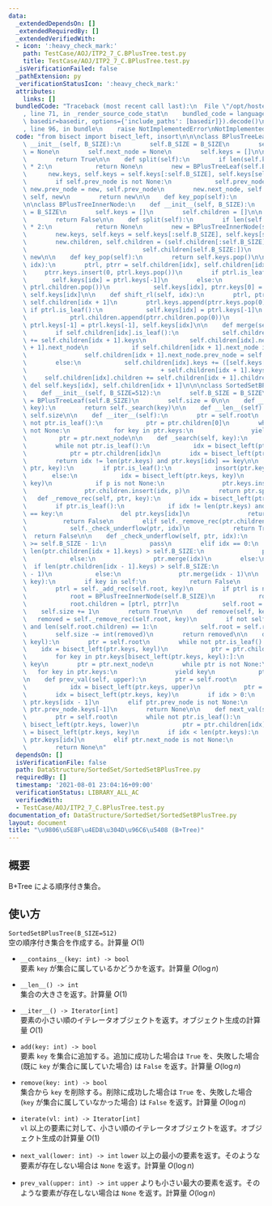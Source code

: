 ```yaml
---
data:
  _extendedDependsOn: []
  _extendedRequiredBy: []
  _extendedVerifiedWith:
  - icon: ':heavy_check_mark:'
    path: TestCase/AOJ/ITP2_7_C.BPlusTree.test.py
    title: TestCase/AOJ/ITP2_7_C.BPlusTree.test.py
  _isVerificationFailed: false
  _pathExtension: py
  _verificationStatusIcon: ':heavy_check_mark:'
  attributes:
    links: []
  bundledCode: "Traceback (most recent call last):\n  File \"/opt/hostedtoolcache/Python/3.9.6/x64/lib/python3.9/site-packages/onlinejudge_verify/documentation/build.py\"\
    , line 71, in _render_source_code_stat\n    bundled_code = language.bundle(stat.path,\
    \ basedir=basedir, options={'include_paths': [basedir]}).decode()\n  File \"/opt/hostedtoolcache/Python/3.9.6/x64/lib/python3.9/site-packages/onlinejudge_verify/languages/python.py\"\
    , line 96, in bundle\n    raise NotImplementedError\nNotImplementedError\n"
  code: "from bisect import bisect_left, insort\n\n\nclass BPlusTreeLeaf:\n    def\
    \ __init__(self, B_SIZE):\n        self.B_SIZE = B_SIZE\n        self.prev_node\
    \ = None\n        self.next_node = None\n        self.keys = []\n\n    def is_leaf(self):\n\
    \        return True\n\n    def split(self):\n        if len(self.keys) != self.B_SIZE\
    \ * 2:\n            return None\n        new = BPlusTreeLeaf(self.B_SIZE)\n  \
    \      new.keys, self.keys = self.keys[:self.B_SIZE], self.keys[self.B_SIZE:]\n\
    \        if self.prev_node is not None:\n            self.prev_node.next_node,\
    \ new.prev_node = new, self.prev_node\n        new.next_node, self.prev_node =\
    \ self, new\n        return new\n\n    def key_pop(self):\n        return self.keys[-1]\n\
    \n\nclass BPlusTreeInnerNode:\n    def __init__(self, B_SIZE):\n        self.B_SIZE\
    \ = B_SIZE\n        self.keys = []\n        self.children = []\n\n    def is_leaf(self):\n\
    \        return False\n\n    def split(self):\n        if len(self.keys) != self.B_SIZE\
    \ * 2:\n            return None\n        new = BPlusTreeInnerNode(self.B_SIZE)\n\
    \        new.keys, self.keys = self.keys[:self.B_SIZE], self.keys[self.B_SIZE:]\n\
    \        new.children, self.children = (self.children[:self.B_SIZE],\n       \
    \                                self.children[self.B_SIZE:])\n        return\
    \ new\n\n    def key_pop(self):\n        return self.keys.pop()\n\n    def shift_lr(self,\
    \ idx):\n        ptrl, ptrr = self.children[idx], self.children[idx + 1]\n   \
    \     ptrr.keys.insert(0, ptrl.keys.pop())\n        if ptrl.is_leaf():\n     \
    \       self.keys[idx] = ptrl.keys[-1]\n        else:\n            ptrr.children.insert(0,\
    \ ptrl.children.pop())\n            self.keys[idx], ptrr.keys[0] = ptrr.keys[0],\
    \ self.keys[idx]\n\n    def shift_rl(self, idx):\n        ptrl, ptrr = self.children[idx],\
    \ self.children[idx + 1]\n        ptrl.keys.append(ptrr.keys.pop(0))\n       \
    \ if ptrl.is_leaf():\n            self.keys[idx] = ptrl.keys[-1]\n        else:\n\
    \            ptrl.children.append(ptrr.children.pop(0))\n            self.keys[idx],\
    \ ptrl.keys[-1] = ptrl.keys[-1], self.keys[idx]\n\n    def merge(self, idx):\n\
    \        if self.children[idx].is_leaf():\n            self.children[idx].keys\
    \ += self.children[idx + 1].keys\n            self.children[idx].next_node = self.children[idx\
    \ + 1].next_node\n            if self.children[idx + 1].next_node is not None:\n\
    \                self.children[idx + 1].next_node.prev_node = self.children[idx]\n\
    \        else:\n            self.children[idx].keys += ([self.keys[idx]]\n   \
    \                                     + self.children[idx + 1].keys)\n       \
    \     self.children[idx].children += self.children[idx + 1].children\n       \
    \ del self.keys[idx], self.children[idx + 1]\n\n\nclass SortedSetBPlusTree:\n\
    \    def __init__(self, B_SIZE=512):\n        self.B_SIZE = B_SIZE\n        self.root\
    \ = BPlusTreeLeaf(self.B_SIZE)\n        self.size = 0\n\n    def __contains__(self,\
    \ key):\n        return self._search(key)\n\n    def __len__(self):\n        return\
    \ self.size\n\n    def __iter__(self):\n        ptr = self.root\n        while\
    \ not ptr.is_leaf():\n            ptr = ptr.children[0]\n        while ptr is\
    \ not None:\n            for key in ptr.keys:\n                yield key\n   \
    \         ptr = ptr.next_node\n\n    def _search(self, key):\n        ptr = self.root\n\
    \        while not ptr.is_leaf():\n            idx = bisect_left(ptr.keys, key)\n\
    \            ptr = ptr.children[idx]\n        idx = bisect_left(ptr.keys, key)\n\
    \        return idx != len(ptr.keys) and ptr.keys[idx] == key\n\n    def _add_rec(self,\
    \ ptr, key):\n        if ptr.is_leaf():\n            insort(ptr.keys, key)\n \
    \       else:\n            idx = bisect_left(ptr.keys, key)\n            p = self._add_rec(ptr.children[idx],\
    \ key)\n            if p is not None:\n                ptr.keys.insert(idx, p.key_pop())\n\
    \                ptr.children.insert(idx, p)\n        return ptr.split()\n\n \
    \   def _remove_rec(self, ptr, key):\n        idx = bisect_left(ptr.keys, key)\n\
    \        if ptr.is_leaf():\n            if idx != len(ptr.keys) and ptr.keys[idx]\
    \ == key:\n                del ptr.keys[idx]\n                return True\n  \
    \          return False\n        elif self._remove_rec(ptr.children[idx], key):\n\
    \            self._check_underflow(ptr, idx)\n            return True\n      \
    \  return False\n\n    def _check_underflow(self, ptr, idx):\n        if len(ptr.children[idx].keys)\
    \ >= self.B_SIZE - 1:\n            pass\n        elif idx == 0:\n            if\
    \ len(ptr.children[idx + 1].keys) > self.B_SIZE:\n                ptr.shift_rl(idx)\n\
    \            else:\n                ptr.merge(idx)\n        else:\n          \
    \  if len(ptr.children[idx - 1].keys) > self.B_SIZE:\n                ptr.shift_lr(idx\
    \ - 1)\n            else:\n                ptr.merge(idx - 1)\n\n    def add(self,\
    \ key):\n        if key in self:\n            return False\n        ptrr = self.root\n\
    \        ptrl = self._add_rec(self.root, key)\n        if ptrl is not None:\n\
    \            root = BPlusTreeInnerNode(self.B_SIZE)\n            root.keys = [ptrl.key_pop()]\n\
    \            root.children = [ptrl, ptrr]\n            self.root = root\n    \
    \    self.size += 1\n        return True\n\n    def remove(self, key):\n     \
    \   removed = self._remove_rec(self.root, key)\n        if not self.root.is_leaf()\
    \ and len(self.root.children) == 1:\n            self.root = self.root.children[0]\n\
    \        self.size -= int(removed)\n        return removed\n\n    def iterate(self,\
    \ keyl):\n        ptr = self.root\n        while not ptr.is_leaf():\n        \
    \    idx = bisect_left(ptr.keys, keyl)\n            ptr = ptr.children[idx]\n\
    \        for key in ptr.keys[bisect_left(ptr.keys, keyl):]:\n            yield\
    \ key\n        ptr = ptr.next_node\n        while ptr is not None:\n         \
    \   for key in ptr.keys:\n                yield key\n            ptr = ptr.next_node\n\
    \n    def prev_val(self, upper):\n        ptr = self.root\n        while not ptr.is_leaf():\n\
    \            idx = bisect_left(ptr.keys, upper)\n            ptr = ptr.children[idx]\n\
    \        idx = bisect_left(ptr.keys, key)\n        if idx > 0:\n            return\
    \ ptr.keys[idx - 1]\n        elif ptr.prev_node is not None:\n            return\
    \ ptr.prev_node.keys[-1]\n        return None\n\n    def next_val(self, lower):\n\
    \        ptr = self.root\n        while not ptr.is_leaf():\n            idx =\
    \ bisect_left(ptr.keys, lower)\n            ptr = ptr.children[idx]\n        idx\
    \ = bisect_left(ptr.keys, key)\n        if idx < len(ptr.keys):\n            return\
    \ ptr.keys[idx]\n        elif ptr.next_node is not None:\n            return ptr.next_node.keys[0]\n\
    \        return None\n"
  dependsOn: []
  isVerificationFile: false
  path: DataStructure/SortedSet/SortedSetBPlusTree.py
  requiredBy: []
  timestamp: '2021-08-01 23:04:16+09:00'
  verificationStatus: LIBRARY_ALL_AC
  verifiedWith:
  - TestCase/AOJ/ITP2_7_C.BPlusTree.test.py
documentation_of: DataStructure/SortedSet/SortedSetBPlusTree.py
layout: document
title: "\u9806\u5E8F\u4ED8\u304D\u96C6\u5408 (B+Tree)"
---
```


## 概要
B+Tree による順序付き集合。

## 使い方
`SortedSetBPlusTree(B_SIZE=512)`  
空の順序付き集合を作成する。計算量 $O(1)$

- `__contains__(key: int) -> bool`  
要素 `key` が集合に属しているかどうかを返す。計算量 $O(\log n)$

- `__len__() -> int`  
集合の大きさを返す。計算量 $O(1)$

- `__iter__() -> Iterator[int]`  
要素の小さい順のイテレータオブジェクトを返す。オブジェクト生成の計算量 $O(1)$

- `add(key: int) -> bool`  
要素 `key` を集合に追加する。追加に成功した場合は `True` を、失敗した場合 (既に `key` が集合に属していた場合) は `False` を返す。計算量 $O(\log n)$

- `remove(key: int) -> bool`  
集合から `key` を削除する。削除に成功した場合は `True` を、失敗した場合 (`key` が集合に属していなかった場合) は `False` を返す。計算量 $O(\log n)$

- `iterate(vl: int) -> Iterator[int]`  
`vl` 以上の要素に対して、小さい順のイテレータオブジェクトを返す。オブジェクト生成の計算量 $O(1)$

- `next_val(lower: int) -> int`
`lower` 以上の最小の要素を返す。そのような要素が存在しない場合は `None` を返す。計算量 $O(\log n)$

- `prev_val(upper: int) -> int`
`upper` よりも小さい最大の要素を返す。そのような要素が存在しない場合は `None` を返す。計算量 $O(\log n)$
